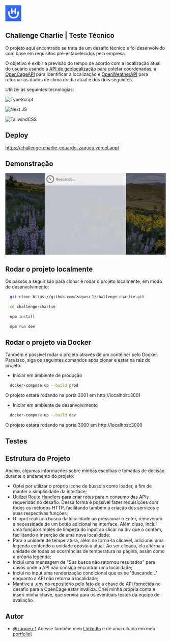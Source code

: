 <img src="https://github.com/zaqueu-1/challenge-charlie/blob/master/github/logo.png" width='50' height='50' alt="logo">

## Challenge Charlie | Teste Técnico

O projeto aqui encontrado se trata de um desafio técnico e foi desenvolvido com base em requisitos pré-estabelecidos pela empresa. 

O objetivo é exibir a previsão do tempo de acordo com a localização atual do usuário usando a [API de geolocalização](https://developer.mozilla.org/en-US/docs/Web/API/Geolocation_API) para coletar coordenadas, a [OpenCageAPI](https://opencagedata.com/api) para identificar a localização e [OpenWeatherAPI](https://openweathermap.org/api) para retornar os dados de clima do dia atual e dos dois seguintes.

Utilizei as seguintes tecnologias:

![TypeScript](https://img.shields.io/badge/typescript-%23007ACC.svg?style=for-the-badge&logo=typescript&logoColor=white)

![Next JS](https://img.shields.io/badge/Next-black?style=for-the-badge&logo=next.js&logoColor=white)

![TailwindCSS](https://img.shields.io/badge/tailwindcss-%2338B2AC.svg?style=for-the-badge&logo=tailwind-css&logoColor=white)

## Deploy
https://challenge-charlie-eduardo-zaqueu.vercel.app/

## Demonstração
![demo](https://github.com/zaqueu-1/challenge-charlie/blob/master/github/demo.gif)

## Rodar o projeto localmente
Os passos a seguir são para clonar e rodar o projeto localmente, em modo de desenvolvimento:
```bash
  git clone https://github.com/zaqueu-1/challenge-charlie.git
```
```bash
  cd challenge-charlie
```
```bash
  npm install
```
```bash
  npm run dev
```  
## Rodar o projeto via Docker
Também é possível rodar o projeto através de um contêiner pelo Docker. Para isso, siga os seguintes comandos após clonar e estar na raiz do projeto:
- Iniciar em ambiente de produção
```bash
  docker-compose up --build prod
```
O projeto estará rodando na porta 3001 em http://localhost:3001
- Iniciar em ambiente de desenvolvimento
```bash
  docker-compose up --build dev
```
O projeto estará rodando na porta 3000 em http://localhost:3000


## Testes
## Estrutura do Projeto
Abaixo, algumas informações sobre minhas escolhas e tomadas de decisão durante o andamento do projeto:

* Optei por utilizar o próprio ícone de bússola como loader, a fim de manter a simplicidade da interface;
* Utilizei [Route Handlers](https://nextjs.org/docs/app/building-your-application/routing/route-handlers) para criar rotas para o consumo das APIs requeridas no desafio. Dessa forma é possível fazer requisições com todos os métodos HTTP, facilitando também a criação dos serviços e suas respectivas funções;
* O input realiza a busca da localidade ao pressionar o Enter, removendo a necessidade de um botão adicional na interface. Além disso, incluí uma função simples de limpeza do input ao clicar na div que o contem, facilitando a inserção de uma nova localidade;
* Para a unidade de temperatura, além de torná-la clicável, adicionei uma legenda contendo a unidade oposta à atual. Ao ser clicada, ela alterna a unidade de todas as ocorrências de temperatura na página, assim como a própria legenda;
* Incluí uma mensagem de "Sua busca não retornou resultados" para casos onde a API não consiga encontrar uma localidade;
* Incluí no input uma renderização condicional que exibe 'Buscando...' enquanto a API não retorna a localidade;
* Mantive a .env no repositório pelo fato de a chave de API fornecida no desafio para a OpenCage estar inválida. Criei minha própria conta e inseri minha chave, que servirá para os eventuais testes da equipe de avaliação.

## Autor

- [@zaqueu-1](https://www.github.com/zaqueu-1)
Acesse também meu [LinkedIn](https://linkedin.com/in/zaqueu1) e dê uma olhada em meu [portfolio](https://zaqueu.tech)!